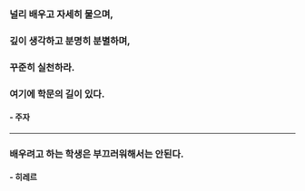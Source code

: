 ### 널리 배우고 자세히 물으며,

### 깊이 생각하고 분명히 분별하며,

### 꾸준히 실천하라.

### 여기에 학문의 길이 있다.

#### - 주자 

------

### 배우려고 하는 학생은 부끄러워해서는 안된다.

#### - 히레르
